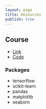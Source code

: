 ```yaml
---
layout: page
title: Resources
publish: true
---
```


## Course 

- [Link](https://www.coursera.org/learn/introduction-tensorflow)
- [Code](https://github.com/https-deeplearning-ai/tensorflow-1-public)

### Packages

- tensorflow
- scikit-learn
- pandas
- matplotlib
- seaborn